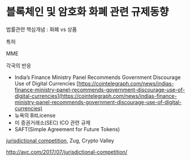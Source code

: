 # 블록체인 및 암호화 화폐 관련 규제동향

법률관련 핵심개념 : 화폐 vs 상품

특허

MME

각국의 반응

* India’s Finance Ministry Panel Recommends Government Discourage Use of Digital Currencies [https://cointelegraph.com/news/indias-finance-ministry-panel-recommends-government-discourage-use-of-digital-currencies](https://cointelegraph.com/news/indias-finance-ministry-panel-recommends-government-discourage-use-of-digital-currencies)
* 뉴욕의 BitLicense
* 미 증권거래소\(SEC\) ICO 관련 규제
* SAFT\(Simple Agreement for Future Tokens\)



[jurisdictional competition](https://en.wikipedia.org/wiki/Jurisdictional_arbitrage), Zug, Crypto Valley

http://avc.com/2017/07/jurisdictional-competition/

